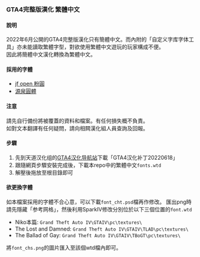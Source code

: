 ### GTA4完整版漢化 繁體中文

#### 說明
2022年6月公開的GTA4完整版漢化只有簡體中文。而內附的「自定义字库字体工具」亦未能讀取繁體字型，對欲使用繁體中文遊玩的玩家構成不便。<br>
因此將簡體中文漢化轉換為繁體中文。<br>

#### 採用的字體
- [jf open 粉圓](https://github.com/justfont/open-huninn-font)
- [源泉圓體](https://github.com/ButTaiwan/gensen-font)

#### 注意
請先自行備份將被覆蓋的資料和檔案。有任何損失概不負責。<br>
如對文本翻譯有任何疑問，請向相闗漢化組人員查詢及回報。<br>

#### 步驟
1. 先到天道汉化组的[GTA4汉化导航站](https://b9348.gitee.io/#1)下載「GTA4汉化补丁20220618」<br>
2. 跟隨網頁步驟安裝完成後，下載本repo中的繁體中文`fonts.wtd`<br>
3. 解壓後拖放至根目錄即可<br>

#### 欲更換字體
如本檔案採用的字體不合心意，可以下載`font_cht.psd`檔再作修改。
匯出png時請先隱藏「参考网格」，然後利用SparkIV修改分別位於以下三個位置的`font.wtd`
- Niko本篇: `Grand Theft Auto IV\GTAIV\pc\textures\`
- The Lost and Damned: `Grand Theft Auto IV\GTAIV\TLAD\pc\textures\`
- The Ballad of Gay: `Grand Theft Auto IV\GTAIV\TBoGT\pc\textures\`

將`font_chs.png`的圖片匯入至該個wtd檔內即可。<br>
